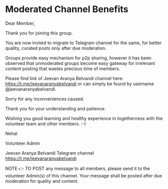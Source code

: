 # Moderated Channel Benefits

Dear Member,

Thank you for joining this group. 

You are now invited to migrate to Telegram channel for the same, for better quality, curated posts  only after due moderation. 

Groups provide easy mechanism for p2p sharing, however it has been observed that unmoderated groups become easy gateway for irrelevant content posting that wastes precious time of members.

Please find link of Jeevan Aranya Belvandi channel here: https://t.me/jeevanaranyabelvandi
or can simply be found by username @jeevanaranyabelvandi. 

Sorry for any inconveniences caused.

Thank you for your understanding and patience. 


Wishing you good learning and healthy experience in togetherness with the volunteer team and other members. :-)


Nehal

Volunteer Admin

Jeevan Aranya Belvandi Telegram channel 
https://t.me/jeevanaranyabelvandi

NOTE 👉 TO POST any message to all members, please send it to the volunteer Admin(s) of this channel. Your message shall be posted after due moderation for quality and content.

